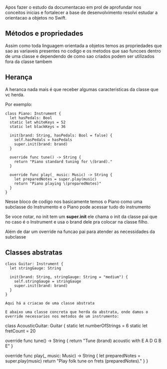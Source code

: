 Apos fazer o estudo da documentacao em prol de aprofundar nos conceitos inicias e fortalecer a base de desenvolvimento resolvi estudar a orientacao a objetos no Swift.

<h2>Métodos e propriedades</h2>

Assim como toda linguagem orientada a objetos temos as propriedades que sao as variaveis presentes no codigo e os metodos que sao funcoes dentro de uma classe e dependendo de como sao criados podem ser utilizados fora da classe tambem

<h2>Herança</h2>
A heranca nada mais é que receber algumas caracteristicas da classe que vc herda.

Por exemplo:

```
class Piano: Instrument {
  let hasPedals: Bool
  static let whiteKeys = 52
  static let blackKeys = 36
  
  init(brand: String, hasPedals: Bool = false) {
    self.hasPedals = hasPedals
    super.init(brand: brand)
  }
  
  override func tune() -> String {
    return "Piano standard tuning for \(brand)."
  }
  
  override func play(_ music: Music) -> String {
    let preparedNotes = super.play(music)
    return "Piano playing \(preparedNotes)"
  }
}
```
Nesse bloco de codigo nos basicamente temos o Piano como uma subclasse do Instrumento e o Piano pode acessar tudo do instrumento

Se voce notar, no init tem um **super.init** ele chama o init da classe pai que no caso é o Instrument e usa o brand dele pra colocar na classe filho.

Além de dar um override na funcao pai para atender as necessidades da subclasse

<h2>Classes abstratas</h2>

```
class Guitar: Instrument {
  let stringGauge: String
  
  init(brand: String, stringGauge: String = "medium") {
    self.stringGauge = stringGauge
    super.init(brand: brand)
  }
}

Aqui há a criacao de uma classe abstrata

E abaixo uma classe concreta que herda da abstrata, onde damos o override necessarios nos metodos de um instrumento:

```
class AcousticGuitar: Guitar {
  static let numberOfStrings = 6
  static let fretCount = 20
  
  override func tune() -> String {
    return "Tune \(brand) acoustic with E A D G B E"
  }
  
  override func play(_ music: Music) -> String {
    let preparedNotes = super.play(music)
    return "Play folk tune on frets \(preparedNotes)."
  }
}




